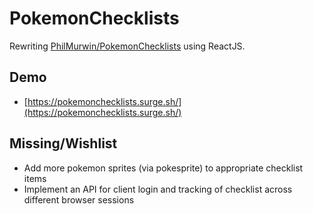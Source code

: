 # PokemonChecklists

Rewriting [PhilMurwin/PokemonChecklists](https://github.com/PhilMurwin/PokemonChecklists) using ReactJS.

## Demo

* [https://pokemonchecklists.surge.sh/](https://pokemonchecklists.surge.sh/)

## Missing/Wishlist

* Add more pokemon sprites (via pokesprite) to appropriate checklist items
* Implement an API for client login and tracking of checklist across different browser sessions
